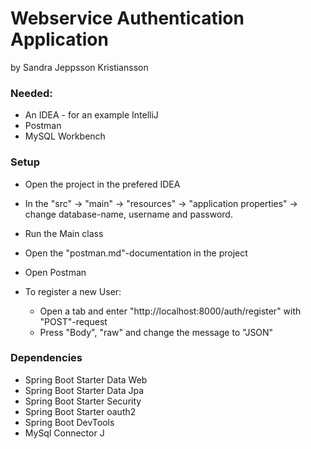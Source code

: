 # Webservice Authentication Application
by Sandra Jeppsson Kristiansson

### Needed:
- An IDEA - for an example IntelliJ
- Postman
- MySQL Workbench

### Setup
- Open the project in the prefered IDEA
- In the "src" -> "main" -> "resources" -> "application properties" -> change database-name, username and password.
- Run the Main class
- Open the "postman.md"-documentation in the project
- Open Postman

- To register a new User: 
  - Open a tab and enter "http://localhost:8000/auth/register" with "POST"-request
  - Press "Body", "raw" and change the message to "JSON" 


### Dependencies
- Spring Boot Starter Data Web
- Spring Boot Starter Data Jpa
- Spring Boot Starter Security
- Spring Boot Starter oauth2
- Spring Boot DevTools
- MySql Connector J

